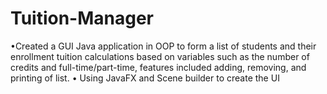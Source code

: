 # Tuition-Manager
•Created a GUI Java application in OOP to form a list of students and their enrollment tuition calculations based on variables such as the number of credits and full-time/part-time, features included adding, removing, and printing of list.
•	Using JavaFX and Scene builder to create the UI
